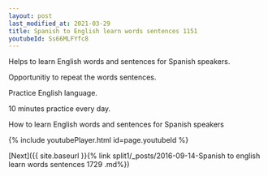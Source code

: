 ```yaml
---
layout: post
last_modified_at: 2021-03-29
title: Spanish to English learn words sentences 1151 
youtubeId: Ss66MLFYfc8
---
```

 
 
Helps to learn English words and sentences for Spanish speakers.

Opportunitiy to repeat the words sentences. 

Practice English language. 
 
10 minutes practice every day. 
 
How to learn English words and sentences for Spanish speakers 
 
{% include youtubePlayer.html id=page.youtubeId %}
 
 
[Next]({{ site.baseurl }}{% link  split1/_posts/2016-09-14-Spanish to english learn words sentences 1729 .md%})
 
